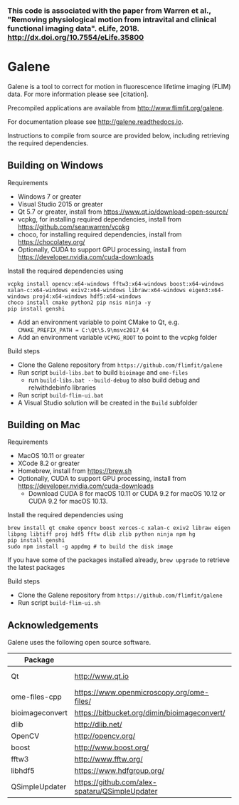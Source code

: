 

### This code is associated with the paper from Warren et al., "Removing physiological motion from intravital and clinical functional imaging data". eLife, 2018. http://dx.doi.org/10.7554/eLife.35800


Galene
======

Galene is a tool to correct for motion in fluorescence lifetime imaging (FLIM) data. For more information please see [citation]. 

Precompiled applications are available from http://www.flimfit.org/galene.

For documentation please see http://galene.readthedocs.io.

Instructions to compile from source are provided below, including retrieving the required dependencies.  

Building on Windows
-------------------
Requirements
- Windows 7 or greater
- Visual Studio 2015 or greater
- Qt 5.7 or greater, install from https://www.qt.io/download-open-source/
- vcpkg, for installing required dependencies, install from https://github.com/seanwarren/vcpkg
- choco, for installing required dependencies, install from https://chocolatey.org/
- Optionally, CUDA to support GPU processing, install from https://developer.nvidia.com/cuda-downloads

Install the required dependencies using
```
vcpkg install opencv:x64-windows fftw3:x64-windows boost:x64-windows xalan-c:x64-windows exiv2:x64-windows libraw:x64-windows eigen3:x64-windows proj4:x64-windows hdf5:x64-windows
choco install cmake python2 pip nsis ninja -y
pip install genshi 
```

- Add an environment variable to point CMake to Qt, e.g. 
   `CMAKE_PREFIX_PATH = C:\Qt\5.9\msvc2017_64`
- Add an environment variable `VCPKG_ROOT` to point to the vcpkg folder  

Build steps
- Clone the Galene repository from `https://github.com/flimfit/galene`
- Run script `build-libs.bat` to build `bioimage` and `ome-files`
    - run `build-libs.bat --build-debug` to also build debug and relwithdebinfo libraries
- Run script `build-flim-ui.bat`
- A Visual Studio solution will be created in the `Build` subfolder

Building on Mac
-------------------
Requirements
- MacOS 10.11 or greater
- XCode 8.2 or greater
- Homebrew, install from https://brew.sh
- Optionally, CUDA to support GPU processing, install from https://developer.nvidia.com/cuda-downloads
    - Download CUDA 8 for macOS 10.11 or CUDA 9.2 for macOS 10.12 or CUDA 9.2 for macOS 10.13. 

Install the required dependencies using
```
brew install qt cmake opencv boost xerces-c xalan-c exiv2 libraw eigen libpng libtiff proj hdf5 fftw dlib zlib python ninja npm hg
pip install genshi 
sudo npm install -g appdmg # to build the disk image
```

If you have some of the packages installed already, `brew upgrade` to retrieve the latest packages


Build steps
- Clone the Galene repository from `https://github.com/flimfit/galene`
- Run script `build-flim-ui.sh`

Acknowledgements
-------------------
Galene uses the following open source software. 

| Package          |                                                | Licence  |
| -----------------|------------------------------------------------| ---------|
| Qt               | http://www.qt.io                               | LGPL v3  |
| ome-files-cpp	   | https://www.openmicroscopy.org/ome-files/      | MIT      |
| bioimageconvert  | https://bitbucket.org/dimin/bioimageconvert/   | MIT      |
| dlib             | http://dlib.net/                               | Boost    |
| OpenCV           | http://opencv.org/                             | BSD      |
| boost            | http://www.boost.org/                          | Boost    |
| fftw3            | http://www.fftw.org/                           | GPL v2   |
| libhdf5          | https://www.hdfgroup.org/                      | BSD      |
| QSimpleUpdater   | https://github.com/alex-spataru/QSimpleUpdater | DBAD     |
